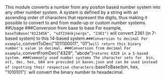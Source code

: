 This module converts a number from any positon based number system into any other number system. A system is defined by a string with an ascending order of characters that represent the digits, thus making it possible to convert to and from made-up or custom number systems.
##Usage
###Conversion from base to base
For example,
`baseToBase("0123456", "sdf234nkjsergs", "2361")`
will convert 2361 (in 7-based system) to this 14-based system.`
###Conversion to decimal
For example,
`convertToDec("1011100011", "01")`
will return this binary number's value in decimal.
###Conversion from decimal
For example,
`convertFromDec("4329", "abcde")`
returns 4329 in a 5-based system.
###Commonly used number systems
The character sets for 
bin,
oct,
dec,
hex,
b84
are provided in bases.json and can be used instead of inputting their respective characters:
`baseToBase(bin, hex, "1010101")`
will convert the binary number to hexadecimal.
